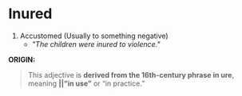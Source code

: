 # Inured
1. Accustomed (Usually to something negative)
	- *"The children were inured to violence."*

**ORIGIN:**
> This adjective is **derived from the 16th-century phrase in ure**, meaning **||“in use”** or “in practice.”